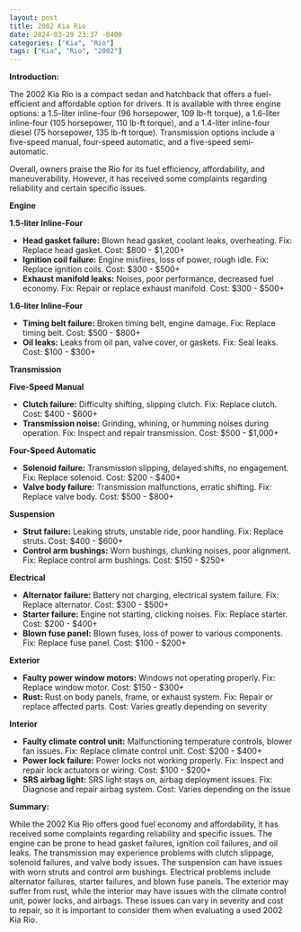 ```yaml
---
layout: post
title: 2002 Kia Rio
date: 2024-03-29 23:37 -0400
categories: ["Kia", "Rio"]
tags: ["Kia", "Rio", "2002"]
---
```

**Introduction:**

The 2002 Kia Rio is a compact sedan and hatchback that offers a fuel-efficient and affordable option for drivers. It is available with three engine options: a 1.5-liter inline-four (96 horsepower, 109 lb-ft torque), a 1.6-liter inline-four (105 horsepower, 110 lb-ft torque), and a 1.4-liter inline-four diesel (75 horsepower, 135 lb-ft torque). Transmission options include a five-speed manual, four-speed automatic, and a five-speed semi-automatic.

Overall, owners praise the Rio for its fuel efficiency, affordability, and maneuverability. However, it has received some complaints regarding reliability and certain specific issues.

**Engine**

**1.5-liter Inline-Four**

* **Head gasket failure:** Blown head gasket, coolant leaks, overheating. Fix: Replace head gasket. Cost: $800 - $1,200+
* **Ignition coil failure:** Engine misfires, loss of power, rough idle. Fix: Replace ignition coils. Cost: $300 - $500+
* **Exhaust manifold leaks:** Noises, poor performance, decreased fuel economy. Fix: Repair or replace exhaust manifold. Cost: $300 - $500+

**1.6-liter Inline-Four**

* **Timing belt failure:** Broken timing belt, engine damage. Fix: Replace timing belt. Cost: $500 - $800+
* **Oil leaks:** Leaks from oil pan, valve cover, or gaskets. Fix: Seal leaks. Cost: $100 - $300+

**Transmission**

**Five-Speed Manual**

* **Clutch failure:** Difficulty shifting, slipping clutch. Fix: Replace clutch. Cost: $400 - $600+
* **Transmission noise:** Grinding, whining, or humming noises during operation. Fix: Inspect and repair transmission. Cost: $500 - $1,000+

**Four-Speed Automatic**

* **Solenoid failure:** Transmission slipping, delayed shifts, no engagement. Fix: Replace solenoid. Cost: $200 - $400+
* **Valve body failure:** Transmission malfunctions, erratic shifting. Fix: Replace valve body. Cost: $500 - $800+

**Suspension**

* **Strut failure:** Leaking struts, unstable ride, poor handling. Fix: Replace struts. Cost: $400 - $600+
* **Control arm bushings:** Worn bushings, clunking noises, poor alignment. Fix: Replace control arm bushings. Cost: $150 - $250+

**Electrical**

* **Alternator failure:** Battery not charging, electrical system failure. Fix: Replace alternator. Cost: $300 - $500+
* **Starter failure:** Engine not starting, clicking noises. Fix: Replace starter. Cost: $200 - $400+
* **Blown fuse panel:** Blown fuses, loss of power to various components. Fix: Replace fuse panel. Cost: $100 - $200+

**Exterior**

* **Faulty power window motors:** Windows not operating properly. Fix: Replace window motor. Cost: $150 - $300+
* **Rust:** Rust on body panels, frame, or exhaust system. Fix: Repair or replace affected parts. Cost: Varies greatly depending on severity

**Interior**

* **Faulty climate control unit:** Malfunctioning temperature controls, blower fan issues. Fix: Replace climate control unit. Cost: $200 - $400+
* **Power lock failure:** Power locks not working properly. Fix: Inspect and repair lock actuators or wiring. Cost: $100 - $200+
* **SRS airbag light:** SRS light stays on, airbag deployment issues. Fix: Diagnose and repair airbag system. Cost: Varies depending on the issue

**Summary:**

While the 2002 Kia Rio offers good fuel economy and affordability, it has received some complaints regarding reliability and specific issues. The engine can be prone to head gasket failures, ignition coil failures, and oil leaks. The transmission may experience problems with clutch slippage, solenoid failures, and valve body issues. The suspension can have issues with worn struts and control arm bushings. Electrical problems include alternator failures, starter failures, and blown fuse panels. The exterior may suffer from rust, while the interior may have issues with the climate control unit, power locks, and airbags. These issues can vary in severity and cost to repair, so it is important to consider them when evaluating a used 2002 Kia Rio.
